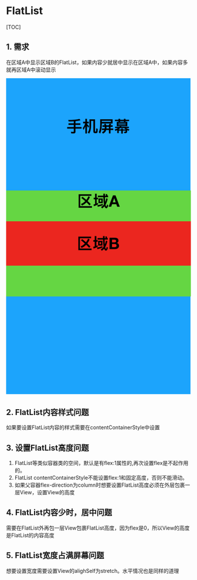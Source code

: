 # FlatList

[TOC]

## 1. 需求

在区域A中显示区域B的FlatList，如果内容少就居中显示在区域A中，如果内容多就再区域A中滚动显示

![FlatList布局描述](FlatList布局描述.png)

## 2. FlatList内容样式问题

如果要设置FlatList内容的样式需要在contentContainerStyle中设置

## 3. 设置FlatList高度问题

1. FlatList等类似容器类的空间，默认是有flex:1属性的,再次设置flex是不起作用的。
2. FlatList contentContainerStyle不能设置flex:1和固定高度，否则不能滑动。
3. 如果父容器flex-direction为column时想要设置FlatList高度必须在外层包裹一层View，设置View的高度

## 4. FlatList内容少时，居中问题

需要在FlatList外再包一层View包裹FlatList高度，因为flex是0，所以View的高度是FlatList的内容高度

## 5. FlatList宽度占满屏幕问题

想要设置宽度需要设置View的alighSelf为stretch。水平情况也是同样的道理
